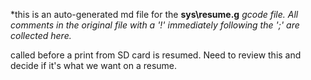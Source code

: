 *this is an auto-generated md file for the **sys\resume.g**  *gcode file. All comments in the original file with a '!' immediately following the ';' are collected here.*
<summary> called before a print from SD card is resumed. Need to review this and decide if it's what we want on a resume. </summary>
